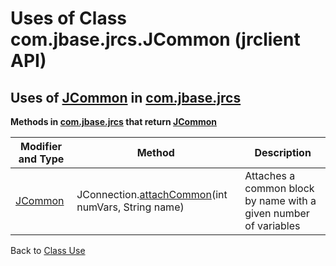 # Uses of Class com.jbase.jrcs.JCommon (jrclient   API)

<PageHeader />

## Uses of [JCommon](./../../jcommon-jrclient-api "class in com.jbase.jrcs") in [com.jbase.jrcs](./../../com.jbase.jrcs-jrclient-api)

**Methods in [com.jbase.jrcs](./../../com.jbase.jrcs-jrclient-api) that return [JCommon](./../../jcommon-jrclient-api "class in com.jbase.jrcs")**

| Modifier and Type | Method | Description |
| --- | --- | --- |
| [JCommon](./../../jcommon-jrclient-api "class in com.jbase.jrcs") | JConnection.[attachCommon](./../../jconnection-jrclient-api#attachCommon-)(int numVars, String name) | Attaches a common block by name with a given number of variables |

Back to [Class Use](./../README.md)

  
<PageFooter />

